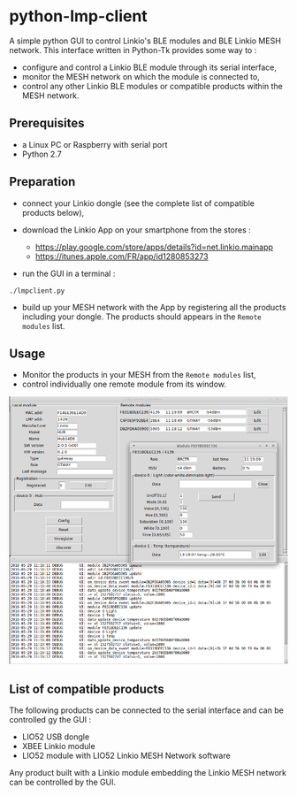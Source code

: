 # python-lmp-client

A simple python GUI to control Linkio's BLE modules and BLE Linkio MESH network.
This interface written in Python-Tk provides some way to :
- configure and control a Linkio BLE module through its serial interface,
- monitor the MESH network on which the module is connected to,
- control any other Linkio BLE modules or compatible products within the MESH network.

## Prerequisites
- a Linux PC or Raspberry with serial port
- Python 2.7

## Preparation
- connect your Linkio dongle (see the complete list of compatible products below),
- download the Linkio App on your smartphone from the stores :
    - https://play.google.com/store/apps/details?id=net.linkio.mainapp
    - https://itunes.apple.com/FR/app/id1280853273


- run the GUI in a terminal :
```
./lmpclient.py
```
- build up your MESH network with the App by registering all the products including your dongle. The products should appears in the `Remote modules` list.

## Usage
- Monitor the products in your MESH from the `Remote modules` list,
- control individually one remote module from its window.

 ![python-lmp-client GU view](doc/static/linkio_python_lmp-client.png)

## List of compatible products

The following products can be connected to the serial interface and can be controlled gy the GUI :
- LIO52 USB dongle
- XBEE Linkio module
- LIO52 module with LIO52 Linkio MESH Network software

Any product built with a Linkio module embedding the Linkio MESH network can be controlled by the GUI.
